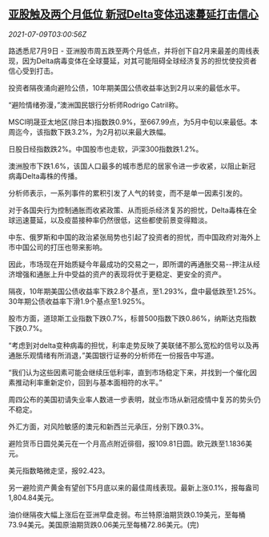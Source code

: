 <!--1625801462000-->
[亚股触及两个月低位 新冠Delta变体迅速蔓延打击信心](https://cn.reuters.com/article/global-market-asia-stocks-delta-0709-idCNKCS2EF076)
------

<div><i>2021-07-09T03:00:56Z</i></div><p>路透悉尼7月9日 - 亚洲股市周五跌至两个月低点，并将创下自2月来最差的周线表现，因为Delta病毒变体在全球蔓延，对其可能阻碍全球经济复苏的担忧使投资者信心受到打击。</p><p>投资者隔夜涌向避险公债，10年期美国公债收益率达到2月以来的最低水平。</p><p>“避险情绪弥漫，”澳洲国民银行分析师Rodrigo Catril称。</p><p>MSCI明晟亚太地区(除日本)指数跌0.9%，至667.99点，为5月中旬以来最低。本周迄今，该指数下跌3.2%，为2月初以来最大跌幅。</p><p>日股日经指数跌2%。中国股市也走软，沪深300指数跌1.2%。</p><p>澳洲股市下跌1.6%，该国人口最多的城市悉尼的居家令进一步收紧，以阻止新冠病毒Delta毒株的传播。</p><p>分析师表示，一系列事件的累积引发了人气的转变，而不是单一因素引发的。</p><p>对于各国央行为控制通胀而收紧政策、从而扼杀经济复苏的担忧，Delta毒株在全球迅速蔓延，以及疫苗接种率仍然很低，这些都使前景变得黯淡。</p><p>中东、俄罗斯和中国的政治紧张局势也引起了投资者的担忧，而中国政府对海外上市中国公司的打压也带来影响。</p><p>因此，市场现在开始质疑今年最成功的交易之一，即所谓的再通胀交易--押注从经济增强和通胀上升中受益的资产的表现将优于更稳定、更安全的资产。</p><p>隔夜，10年期美国公债收益率下跌2.8个基点，至1.293%，盘中最低跌至1.25%。30年期公债收益率下滑1.9个基点至1.925%。</p><p>股市方面，道琼斯工业指数下跌0.7%，标普500指数下跌0.86%，纳斯达克指数下跌0.7%。</p><p>“考虑到对delta变种病毒的担忧，利率走势反映了美联储不那么宽松的信号以及再通胀乐观情绪有所消退，”美国银行证券的分析师在一份报告中写道。</p><p>“我们认为这些因素可能会继续压低利率，直到市场稳定下来，并找到一个催化因素推动利率重新定价，回到与基本面相符的水平。”</p><p>周四公布的美国初请失业率人数进一步表明，就业市场从新冠疫情中复苏的势头仍不稳定。</p><p>外汇方面，对风险敏感的澳元和新西兰元承压，分别下跌0.3%。</p><p>避险货币日圆兑美元在一个月高点附近徘徊，报109.81日圆。欧元跌至1.1836美元。</p><p>美元指数略微走坚，报92.423。</p><p>另一避险资产黄金有望创下5月底以来的最佳周线表现。最新上涨0.1%，报每盎司1,804.84美元。</p><p>油价继隔夜大幅上涨后在亚洲早盘走弱。布兰特原油期货跌0.19美元，至每桶73.94美元。美国原油期货跌0.06美元至每桶72.86美元。(完)</p>
